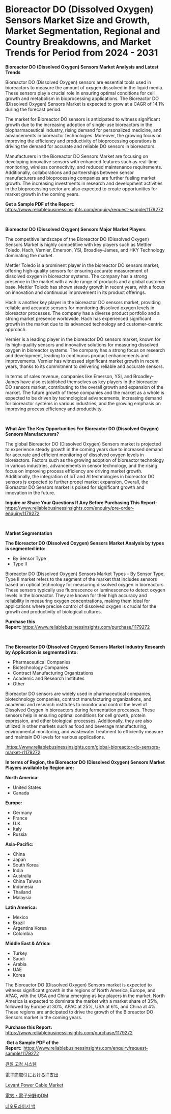 <p><h1>Bioreactor DO (Dissolved Oxygen) Sensors Market Size and Growth, Market Segmentation, Regional and Country Breakdowns, and Market Trends for Period from 2024 -  2031</h1></p><p><strong>Bioreactor DO (Dissolved Oxygen) Sensors Market Analysis and Latest Trends</strong></p>
<p><p>Bioreactor DO (Dissolved Oxygen) sensors are essential tools used in bioreactors to measure the amount of oxygen dissolved in the liquid media. These sensors play a crucial role in ensuring optimal conditions for cell growth and metabolism in bioprocessing applications. The Bioreactor DO (Dissolved Oxygen) Sensors Market is expected to grow at a CAGR of 14.1% during the forecast period.</p><p>The market for Bioreactor DO sensors is anticipated to witness significant growth due to the increasing adoption of single-use bioreactors in the biopharmaceutical industry, rising demand for personalized medicine, and advancements in bioreactor technologies. Moreover, the growing focus on improving the efficiency and productivity of bioprocessing operations is driving the demand for accurate and reliable DO sensors in bioreactors.</p><p>Manufacturers in the Bioreactor DO Sensors Market are focusing on developing innovative sensors with enhanced features such as real-time monitoring, wireless connectivity, and reduced maintenance requirements. Additionally, collaborations and partnerships between sensor manufacturers and bioprocessing companies are further fueling market growth. The increasing investments in research and development activities in the bioprocessing sector are also expected to create opportunities for market growth in the coming years.</p></p>
<p><strong>Get a Sample PDF of the Report:&nbsp;</strong> <a href="https://www.reliablebusinessinsights.com/enquiry/request-sample/1179272">https://www.reliablebusinessinsights.com/enquiry/request-sample/1179272</a></p>
<p>&nbsp;</p>
<p><strong>Bioreactor DO (Dissolved Oxygen) Sensors Major Market Players</strong></p>
<p><p>The competitive landscape of the Bioreactor DO (Dissolved Oxygen) Sensors Market is highly competitive with key players such as Mettler Toledo, Hach, Vernier, Emerson, YSI, Broadley-James, and HKY Technology dominating the market. </p><p>Mettler Toledo is a prominent player in the bioreactor DO sensors market, offering high-quality sensors for ensuring accurate measurement of dissolved oxygen in bioreactor systems. The company has a strong presence in the market with a wide range of products and a global customer base. Mettler Toledo has shown steady growth in recent years, with a focus on innovation and continuous improvement in its product offerings.</p><p>Hach is another key player in the bioreactor DO sensors market, providing reliable and accurate sensors for monitoring dissolved oxygen levels in bioreactor processes. The company has a diverse product portfolio and a strong market presence worldwide. Hach has experienced significant growth in the market due to its advanced technology and customer-centric approach.</p><p>Vernier is a leading player in the bioreactor DO sensors market, known for its high-quality sensors and innovative solutions for measuring dissolved oxygen in bioreactor systems. The company has a strong focus on research and development, leading to continuous product enhancements and improvements. Vernier has witnessed significant market growth in recent years, thanks to its commitment to delivering reliable and accurate sensors.</p><p>In terms of sales revenue, companies like Emerson, YSI, and Broadley-James have also established themselves as key players in the bioreactor DO sensors market, contributing to the overall growth and expansion of the market. The future growth of these companies and the market as a whole is expected to be driven by technological advancements, increasing demand for bioreactor systems in various industries, and the growing emphasis on improving process efficiency and productivity.</p></p>
<p>&nbsp;</p>
<p><strong>What Are The Key Opportunities For Bioreactor DO (Dissolved Oxygen) Sensors Manufacturers?</strong></p>
<p><p>The global Bioreactor DO (Dissolved Oxygen) Sensors market is projected to experience steady growth in the coming years due to increased demand for accurate and efficient monitoring of dissolved oxygen levels in bioreactors. Factors such as the growing adoption of bioreactor technology in various industries, advancements in sensor technology, and the rising focus on improving process efficiency are driving market growth. Additionally, the integration of IoT and AI technologies in bioreactor DO sensors is expected to further propel market expansion. Overall, the Bioreactor DO Sensors market is poised for significant growth and innovation in the future.</p></p>
<p><strong>Inquire or Share Your Questions If Any Before Purchasing This Report:</strong> <a href="https://www.reliablebusinessinsights.com/enquiry/pre-order-enquiry/1179272">https://www.reliablebusinessinsights.com/enquiry/pre-order-enquiry/1179272</a></p>
<p>&nbsp;</p>
<p><strong>Market Segmentation</strong></p>
<p><strong>The Bioreactor DO (Dissolved Oxygen) Sensors Market Analysis by types is segmented into:</strong></p>
<p><ul><li>By Sensor Type</li><li>Type II</li></ul></p>
<p><p>Bioreactor DO (Dissolved Oxygen) Sensors Market Types - By Sensor Type, Type II market refers to the segment of the market that includes sensors based on optical technology for measuring dissolved oxygen in bioreactors. These sensors typically use fluorescence or luminescence to detect oxygen levels in the bioreactor. They are known for their high accuracy and reliability in measuring oxygen concentrations, making them ideal for applications where precise control of dissolved oxygen is crucial for the growth and productivity of biological cultures.</p></p>
<p><strong>Purchase this Report:&nbsp;</strong><a href="https://www.reliablebusinessinsights.com/purchase/1179272">https://www.reliablebusinessinsights.com/purchase/1179272</a></p>
<p>&nbsp;</p>
<p><strong>The Bioreactor DO (Dissolved Oxygen) Sensors Market Industry Research by Application is segmented into:</strong></p>
<p><ul><li>Pharmaceutical Companies</li><li>Biotechnology Companies</li><li>Contract Manufacturing Organizations</li><li>Academic and Research Institutes</li><li>Other</li></ul></p>
<p><p>Bioreactor DO sensors are widely used in pharmaceutical companies, biotechnology companies, contract manufacturing organizations, and academic and research institutes to monitor and control the level of Dissolved Oxygen in bioreactors during fermentation processes. These sensors help in ensuring optimal conditions for cell growth, protein expression, and other biological processes. Additionally, they are also utilized in other markets such as food and beverage manufacturing, environmental monitoring, and wastewater treatment to efficiently measure and maintain DO levels for various applications.</p></p>
<p><a href="https://www.reliablebusinessinsights.com/global-bioreactor-do-sensors-market-r1179272">&nbsp;https://www.reliablebusinessinsights.com/global-bioreactor-do-sensors-market-r1179272</a></p>
<p><strong>In terms of Region, the Bioreactor DO (Dissolved Oxygen) Sensors Market Players available by Region are:</strong></p>
<p>
    <p> <strong> North America: </strong>
        <ul>
            <li>United States</li>
            <li>Canada</li>
        </ul>
        </p> 
    <p> <strong> Europe: </strong>
        <ul>
            <li>Germany</li>
            <li>France</li>
            <li>U.K.</li>
            <li>Italy</li>
            <li>Russia</li>
        </ul>
        </p> 
    <p> <strong> Asia-Pacific: </strong>
        <ul>
            <li>China</li>
            <li>Japan</li>
            <li>South Korea</li>
            <li>India</li>
            <li>Australia</li>
            <li>China Taiwan</li>
            <li>Indonesia</li>
            <li>Thailand</li>
            <li>Malaysia</li>
        </ul>
        </p> 
    <p> <strong> Latin America: </strong>
        <ul>
            <li>Mexico</li>
            <li>Brazil</li>
            <li>Argentina Korea</li>
            <li>Colombia</li>
        </ul>
        </p> 
    <p> <strong> Middle East & Africa: </strong>
        <ul>
            <li>Turkey</li>
            <li>Saudi</li>
            <li>Arabia</li>
            <li>UAE</li>
            <li>Korea</li>
        </ul>
    </p>
    </p>
<p><p>The Bioreactor DO (Dissolved Oxygen) Sensors market is expected to witness significant growth in the regions of North America, Europe, and APAC, with the USA and China emerging as key players in the market. North America is expected to dominate the market with a market share of 35%, followed by Europe at 30%, APAC at 25%, USA at 6%, and China at 4%. These regions are anticipated to drive the growth of the Bioreactor DO Sensors market in the coming years.</p></p>
<p><strong>Purchase this Report: </strong><a href="https://www.reliablebusinessinsights.com/purchase/1179272">https://www.reliablebusinessinsights.com/purchase/1179272</a></p>
<p>&nbsp;<strong>Get a Sample PDF of the Report:&nbsp;&nbsp;</strong><a href="https://www.reliablebusinessinsights.com/enquiry/request-sample/1179272">https://www.reliablebusinessinsights.com/enquiry/request-sample/1179272</a></p>
<p><strong></strong></p>
<p><p><a href="https://medium.com/@audieyost2004/%EA%B2%B0%ED%95%A9-%EA%B3%A0%EC%A0%95-%EC%8B%9C%EC%8A%A4%ED%85%9C-%EC%8B%9C%EC%9E%A5-%EA%B8%80%EB%A1%9C%EB%B2%8C-%EC%8B%9C%EC%9E%A5-%EB%8F%99%ED%96%A5-%EB%B0%8F-%ED%8C%90%EB%A7%A4-%EB%8F%99%ED%96%A5-2024%EB%85%84%EB%B6%80%ED%84%B0-2031%EB%85%84%EA%B9%8C%EC%A7%80-5f11ff6f6ce7">관절 고정 시스템</a></p><p><a href="https://medium.com/@chloekessler01/e%E3%82%B3%E3%83%9E%E3%83%BC%E3%82%B9it%E6%94%AF%E5%87%BA%E5%B8%82%E5%A0%B4%E3%82%B7%E3%82%A7%E3%82%A2-%E3%82%B5%E3%82%A4%E3%82%BA-%E3%83%88%E3%83%AC%E3%83%B3%E3%83%89-%E7%94%A3%E6%A5%AD%E5%88%86%E6%9E%90%E3%83%AC%E3%83%9D%E3%83%BC%E3%83%88-%E3%82%A2%E3%83%97%E3%83%AA%E3%82%B1%E3%83%BC%E3%82%B7%E3%83%A7%E3%83%B3%E5%88%A5-%E5%A4%A7%E8%A6%8F%E6%A8%A1%E4%BC%81%E6%A5%AD-%E4%B8%AD%E5%B0%8F%E4%BC%81%E6%A5%AD-%E3%82%BF%E3%82%A4%E3%83%97%E5%88%A5-%E3%82%BD%E3%83%95%E3%83%88%E3%82%A6%E3%82%A7%E3%82%A2-%E3%82%B5%E3%83%BC%E3%83%93%E3%82%B9-%E4%BA%88%E6%B8%AC2024%E5%B9%B4-2031%E5%B9%B4-cc05fda4caff">電子商取引におけるIT支出</a></p><p><a href="https://github.com/nancykennedykellievqfqt2/Market-Research-Report-List-3/blob/main/levant-power-cable-market.md">Levant Power Cable Market</a></p><p><a href="https://medium.com/@munroco657/%E9%9B%BB%E6%B0%97%E3%81%8A%E3%82%88%E3%81%B3%E9%9B%BB%E5%AD%90%E5%B8%82%E5%A0%B4%E3%81%AE%E3%82%B7%E3%82%A7%E3%82%A2%E3%81%A8%E6%96%B0%E3%81%97%E3%81%84%E3%83%88%E3%83%AC%E3%83%B3%E3%83%89%E5%88%86%E6%9E%90-%E3%81%9D%E3%81%AE%E7%A8%AE%E9%A1%9E-%E3%82%A2%E3%83%97%E3%83%AA%E3%82%B1%E3%83%BC%E3%82%B7%E3%83%A7%E3%83%B3-%E3%82%A8%E3%83%B3%E3%83%89%E3%83%A6%E3%83%BC%E3%82%BA%E5%88%A5%E3%81%AE%E4%BA%88%E6%B8%AC%E3%81%AB%E3%82%88%E3%82%8B%E6%9C%9F%E9%96%932024%E5%B9%B4%E3%81%8B%E3%82%892031%E5%B9%B4%E3%81%BE%E3%81%A7-b0f80e3941a7">電気・電子分野のDM</a></p><p><a href="https://medium.com/@albinbrakus2023/%EC%A0%84%EC%84%B8%EA%B3%84-%EB%B0%A9%ED%96%A5%EC%A0%9C-%EA%B0%80%EB%B0%A9-%EC%8B%9C%EC%9E%A5-%EA%B7%9C%EB%AA%A8%EB%8A%94-%EC%97%B0%ED%8F%89%EA%B7%A0-%EC%9D%98-%EC%84%B1%EC%9E%A5%EB%A5%A0%EC%97%90-%EB%8F%84%EB%8B%AC%ED%95%A0-%EA%B2%83%EC%9C%BC%EB%A1%9C-%EC%98%88%EC%83%81%EB%90%98%EB%A9%B0-%EC%9D%B4-%EB%B3%B4%EA%B3%A0%EC%84%9C%EB%8A%94-2024%EB%85%84%EB%B6%80%ED%84%B0-2031%EB%85%84%EA%B9%8C%EC%A7%80%EC%9D%98-%EC%8B%9C%EC%9E%A5-%EC%84%B1%EC%9E%A5-%EC%B6%94%EC%84%B8-%EA%B8%B0%ED%9A%8C-%EB%B0%8F-%EC%98%88%EC%B8%A1%EC%9D%84-%EB%8B%A4%EB%A3%B9%EB%8B%88%EB%8B%A4-5f7a91cbb301">데오도라이저 백</a></p></p>